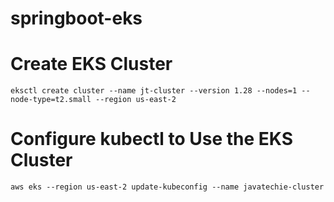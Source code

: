 # springboot-eks

# Create EKS Cluster

```eksctl create cluster --name jt-cluster --version 1.28 --nodes=1 --node-type=t2.small --region us-east-2```

# Configure kubectl to Use the EKS Cluster

```aws eks --region us-east-2 update-kubeconfig --name javatechie-cluster```
